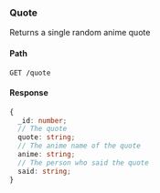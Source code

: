 ### Quote

Returns a single random anime quote

#### Path

```HTTP
GET /quote
```

#### Response

```ts
{
  _id: number;
  // The quote
  quote: string;
  // The anime name of the quote
  anime: string;
  // The person who said the quote
  said: string;
}
```
